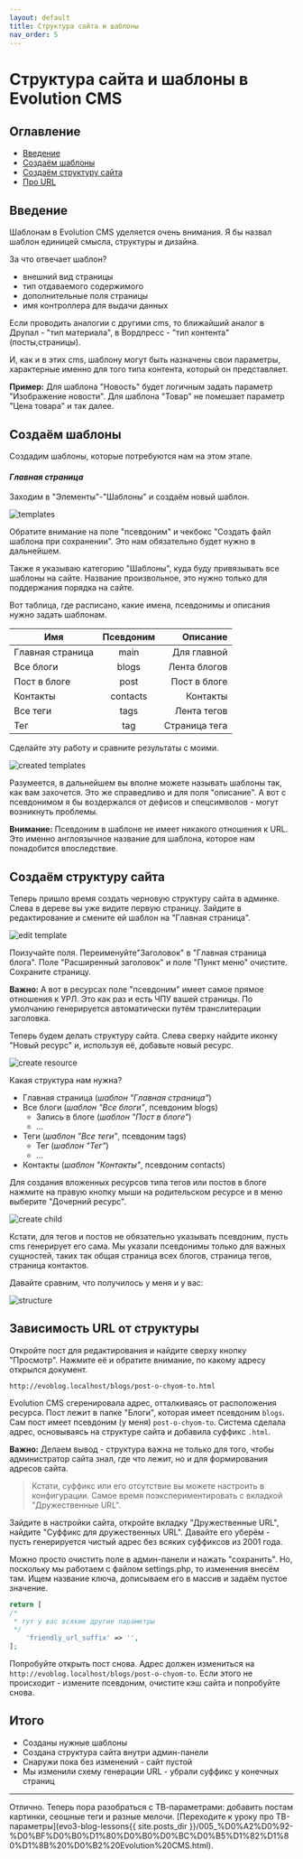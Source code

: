```yaml
---
layout: default
title: Структура сайта и шаблоны
nav_order: 5
---
```


# Структура сайта и шаблоны в Evolution CMS

## Оглавление

- [Введение](#part1)
- [Создаём шаблоны](#part2)
- [Создаём структуру сайта](#part3)
- [Про URL](#part4)

## Введение <a name="part1"></a>

Шаблонам в Evolution CMS уделяется очень внимания. Я бы назвал шаблон единицей смысла, структуры и дизайна.

За что отвечает шаблон?

- внешний вид страницы
- тип отдаваемого содержимого
- дополнительные поля страницы
- имя контроллера для выдачи данных

Если проводить аналогии с другими cms, то ближайший аналог в Друпал - "тип материала", в Вордпресс - "тип контента" (посты,страницы).

И, как и в этих cms, шаблону могут быть назначены свои параметры, характерные именно для того типа контента, который он представляет.

**Пример:** Для шаблона "Новость" будет логичным задать параметр "Изображение новости". Для шаблона "Товар" не помешает параметр "Цена товара" и так далее.

## Создаём шаблоны <a name="part2"></a>

Создадим шаблоны, которые потребуются нам на этом этапе.

#### _Главная страница_

Заходим в "Элементы"-"Шаблоны" и создаём новый шаблон.

![templates](evo3-blog-lessons/assets/images/s25.png)

Обратите внимание на поле "псевдоним" и чекбокс "Создать файл шаблона при сохранении". Это нам обязательно будет нужно в дальнейшем.

Также я указываю категорию "Шаблоны", куда буду привязывать все шаблоны на сайте. Название произвольное, это нужно только для поддержания порядка на сайте.

Вот таблица, где расписано, какие имена, псевдонимы и описания нужно задать шаблонам.

| Имя              | Псевдоним |      Описание |
| ---------------- | :-------: | ------------: |
| Главная страница |   main    |   Для главной |
| Все блоги        |   blogs   |  Лента блогов |
| Пост в блоге     |   post    |  Пост в блоге |
| Контакты         | contacts  |      Контакты |
| Все теги         |   tags    |   Лента тегов |
| Тег              |    tag    | Страница тега |

Сделайте эту работу и сравните результаты с моими.

![created templates](evo3-blog-lessons/assets/images/s26.png)

Разумеется, в дальнейшем вы вполне можете называть шаблоны так, как вам захочется. Это же справедливо и для поля "описание". А вот с псевдонимом я бы воздержался от дефисов и спецсимволов - могут возникнуть проблемы.

**Внимание:** Псевдоним в шаблоне не имеет никакого отношения к URL. Это именно англоязычное название для шаблона, которое нам понадобится впоследствие.

## Создаём структуру сайта <a name="part3"></a>

Теперь пришло время создать черновую структуру сайта в админке.
Слева в дереве вы уже видите первую страницу. Зайдите в редактирование и смените ей шаблон на "Главная страница".

![edit template](evo3-blog-lessons/assets/images/s27.png)

Поизучайте поля. Переименуйте"Заголовок" в "Главная страница блога". Поле "Расширенный заголовок" и поле "Пункт меню" очистите. Сохраните страницу.

**Важно:** А вот в ресурсах поле "псевдоним" имеет самое прямое отношения к УРЛ. Это как раз и есть ЧПУ вашей страницы. По умолчанию генерируется автоматически путём транслитерации заголовка.

Теперь будем делать структуру сайта. Слева сверху найдите иконку "Новый ресурс" и, используя её, добавьте новый ресурс.

![create resource](evo3-blog-lessons/assets/images/s28.png)

Какая структура нам нужна?

- Главная страница (_шаблон "Главная страница"_)
- Все блоги (_шаблон "Все блоги"_, псевдоним blogs)
  - Запись в блоге (_шаблон "Пост в блоге"_)
  - ...
- Теги (_шаблон "Все теги"_, псевдоним tags)
  - Тег (_шаблон "Тег"_)
  - ...
- Контакты (_шаблон "Контакты"_, псевдоним contacts)

Для создания вложенных ресурсов типа тегов или постов в блоге нажмите на правую кнопку мыши на родительском ресурсе и в меню выберите "Дочерний ресурс".

![create child](evo3-blog-lessons/assets/images/s29.png)

Кстати, для тегов и постов не обязательно указывать псевдоним, пусть cms генерирует его сама. Мы указали псевдонимы только для важных сущностей, таких так общая страница всех блогов, страница тегов, страница контактов.

Давайте сравним, что получилось у меня и у вас:

![structure](evo3-blog-lessons/assets/images/s30.png)

## Зависимость URL от структуры <a name="part4"></a>

Откройте пост для редактирования и найдите сверху кнопку "Просмотр". Нажмите её и обратите внимание, по какому адресу открылся документ.

```
http://evoblog.localhost/blogs/post-o-chyom-to.html
```

Evolution CMS сгеренировала адрес, отталкиваясь от расположения ресурса. Пост лежит в папке "Блоги", которая имеет псевдоним `blogs`. Сам пост имеет псевдоним (у меня) `post-o-chyom-to`. Система сделала адрес, основываясь на структуре сайта и добавила суффикс `.html`.

**Важно:** Делаем вывод - структура важна не только для того, чтобы администратор сайта знал, где что лежит, но и для формирования адресов сайта.

> Кстати, суффикс или его отсутствие вы можете настроить в конфигурации. Самое время поэкспериментировать с вкладкой "Дружественные URL".

Зайдите в настройки сайта, откройте вкладку "Дружественные URL", найдите "Суффикс для дружественных URL". Давайте его уберём - пусть генерируется чистый адрес без всяких суффиксов из 2001 года.

Можно просто очистить поле в админ-панели и нажать "сохранить". Но, поскольку мы работаем с файлом settings.php, то изменения внесём там. Ищем название ключа, дописываем его в массив и задаём пустое значение.

```php
return [
/*
 * тут у вас всякие другие параметры
 */
    'friendly_url_suffix' => '',
];
```

Попробуйте открыть пост снова. Адрес должен измениться на `http://evoblog.localhost/blogs/post-o-chyom-to`. Если этого не происходит - измените псевдоним, очистите кэш сайта и попробуйте снова.

## Итого

- Созданы нужные шаблоны
- Создана структура сайта внутри админ-панели
- Снаружи пока без изменений - сайт пустой
- Мы изменили схему генерации URL - убрали суффикс у конечных страниц

---

Отлично. Теперь пора разобраться с ТВ-параметрами: добавить постам картинки, сеошные теги и разные мелочи. [Переходите к уроку про ТВ-параметры](evo3-blog-lessons{{ site.posts_dir }}/005_%D0%A2%D0%92-%D0%BF%D0%B0%D1%80%D0%B0%D0%BC%D0%B5%D1%82%D1%80%D1%8B%20%D0%B2%20Evolution%20CMS.html).
